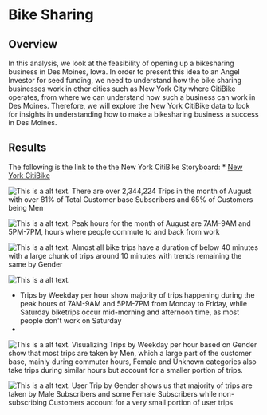 # Bike Sharing

## Overview 
In this analysis, we look at the feasibility of opening up a bikesharing business in Des Moines, Iowa. In order to present this idea to an Angel Investor for seed funding, we need to understand how the bike sharing businesses work in other cities such as New York City where CitiBike operates, from where we can understand how such a business can work in Des Moines. Therefore, we will explore the New York CitiBike data to look for insights in understanding how to make a bikesharing business a success in Des Moines. 

## Results 

The following is the link to the the New York CitiBike Storyboard: * [New York CitiBike](https://public.tableau.com/app/profile/mobin.piracha/viz/NYCChallenge/NYCChallengeStory)


![This is a alt text.]("/Images/Customer_Base.png")
There are over 2,344,224 Trips in the month of August with over 81% of Total Customer base Subscribers and 65% of Customers being Men

![This is a alt text.]("/Images/August_Peak_Hours.png")
Peak hours for the month of August are 7AM-9AM and 5PM-7PM, hours where people commute to and back from work

![This is a alt text.]("/Images/Checkout_Times.png")
Almost all bike trips have a duration of below 40 minutes with a large chunk of trips around 10 minutes with trends remaining the same by Gender

![This is a alt text.]("/Images/Trips_Weekday.png")
* Trips by Weekday per hour show majority of trips happening during the peak hours of 7AM-9AM and 5PM-7PM from Monday to Friday, while Saturday biketrips occur mid-morning and afternoon time, as most people don't work on Saturday
* 
![This is a alt text.]("Images/Trips_Gender.png")
Visualizing Trips by Weekday per hour based on Gender show that most trips are taken by Men, which a large part of the customer base, mainly during commuter hours, Female and Unknown categories also take trips during similar hours but account for a smaller portion of trips. 

![This is a alt text.]("/Images/User_trips.png")
User Trip by Gender shows us that majority of trips are taken by Male Subscribers and some Female Subscribers while non-subscribing Customers account for a very small portion of user trips
